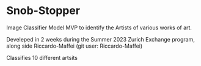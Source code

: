 # Snob-Stopper
Image Classifier Model MVP  to identify the Artists of various works of art. 

Develeped in 2 weeks during the Summer 2023 Zurich Exchange program, along side Riccardo-Maffei (git user: Riccardo-Maffei)


Classifies 10 different artsits 
